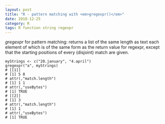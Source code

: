 ```yaml
---
layout: post
title: "R - pattern matching with <em>gregexpr()</em>"
date: 2018-12-25
category: R
tags: R function string regexpr
---
```


<em>gregexpr</em> for pattern matching:
returns a list of the same length as text each element of which is of the same form as the return value for regexpr, except that the starting positions of every (disjoint) match are given.

```
myStrings <- c("20.january", "4.april")
gregexpr("a", myStrings)
# [[1]]
# [1] 5 8
# attr(,"match.length")
# [1] 1 1
# attr(,"useBytes")
# [1] TRUE
# [[2]]
# [1] 3
# attr(,"match.length")
# [1] 1
# attr(,"useBytes")
# [1] TRUE
```

